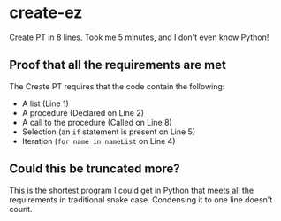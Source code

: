 # create-ez #
Create PT in 8 lines. Took me 5 minutes, and I don't even know Python!

## Proof that all the requirements are met ##

The Create PT requires that the code contain the following:

- A list (Line 1)
- A procedure (Declared on Line 2)
- A call to the procedure (Called on Line 8)
- Selection (an `if` statement is present on Line 5)
- Iteration (`for name in nameList` on Line 4)

## Could this be truncated more? ##

This is the shortest program I could get in Python that meets all the requirements in traditional snake case. Condensing it to one line doesn't count.

